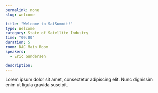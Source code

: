 ```yaml
---
permalink: none
slug: welcome

title: "Welcome to SatSummit!"
type: Welcome
category: State of Satellite Industry
time: "09:00"
duration: 5
room: DAC Main Room
speakers:
  - Eric Gundersen

description: 
---
```

Lorem ipsum dolor sit amet, consectetur adipiscing elit. Nunc dignissim enim ut ligula gravida suscipit.